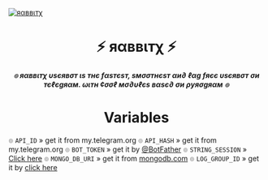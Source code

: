 [![яαввιтχ](https://telegra.ph//file/2ae6c7cb49e8ab207f34e.jpg)](https://t.me/RaBBiTXUserBot)


<h1 align="center">
<b> ⚡ яαввιтχ ⚡ </b>
</h1>

<h6 align="center">
  <b> ๏ яαввιтχ υѕєявσт ιѕ тнє  fαѕтєѕт, ѕмσσтнєѕт αи∂ ℓαg fяєє υѕєявσт σи тєℓєgяαм. ωιтн ¢σσℓ мσ∂υℓєѕ вαѕє∂ σи ρуяσgяαм ๏</b>
</h6>

<h1 align="center">
<b>  Variables </b>
</h1>

๏ `API_ID` » get it from my.telegram.org
๏ `API_HASH` » get it from my.telegram.org
๏ `BOT_TOKEN` » get it by [@BotFather](https://t.me/botfather)
๏ `STRING_SESSION` » [Click here](https://t.me/devsX_community)
๏ `MONGO_DB_URI` » get it from [mongodb.com](https://mongodb.com)
๏ `LOG_GROUP_ID` » get it by [ click here](#string)
